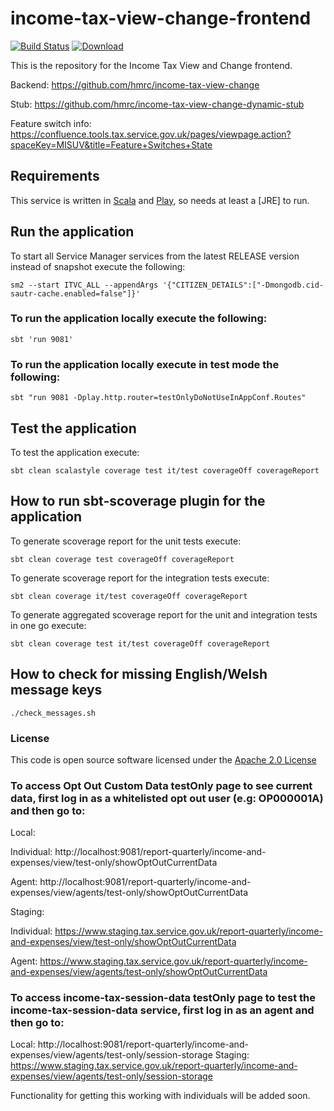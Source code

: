 # income-tax-view-change-frontend

[![Build Status](https://travis-ci.org/hmrc/income-tax-view-change-frontend.svg)](https://travis-ci.org/hmrc/income-tax-view-change-frontend) [ ![Download](https://api.bintray.com/packages/hmrc/releases/income-tax-view-change-frontend/images/download.svg) ](https://bintray.com/hmrc/releases/income-tax-view-change-frontend/_latestVersion)


This is the repository for the Income Tax View and Change frontend.

Backend: https://github.com/hmrc/income-tax-view-change

Stub: https://github.com/hmrc/income-tax-view-change-dynamic-stub

Feature switch info: https://confluence.tools.tax.service.gov.uk/pages/viewpage.action?spaceKey=MISUV&title=Feature+Switches+State

Requirements
------------

This service is written in [Scala](http://www.scala-lang.org/) and [Play](http://playframework.com/), so needs at least a [JRE] to run.


## Run the application


To start all Service Manager services from the latest RELEASE version instead of snapshot execute the following:

```
sm2 --start ITVC_ALL --appendArgs '{"CITIZEN_DETAILS":["-Dmongodb.cid-sautr-cache.enabled=false"]}'
```


### To run the application locally execute the following:

```
sbt 'run 9081'
```
### To run the application locally execute in test mode the following:

```
sbt "run 9081 -Dplay.http.router=testOnlyDoNotUseInAppConf.Routes"
```

## Test the application

To test the application execute:

```
sbt clean scalastyle coverage test it/test coverageOff coverageReport
```

## How to run sbt-scoverage plugin for the application

To generate scoverage report for the unit tests execute:

```
sbt clean coverage test coverageOff coverageReport
```

To generate scoverage report for the integration tests execute:

```
sbt clean coverage it/test coverageOff coverageReport
```

To generate aggregated scoverage report for the unit and integration tests in one go execute:

```
sbt clean coverage test it/test coverageOff coverageReport
```

## How to check for missing English/Welsh message keys

```
./check_messages.sh
```


### License

This code is open source software licensed under the [Apache 2.0 License]("http://www.apache.org/licenses/LICENSE-2.0.html")

### To access Opt Out Custom Data testOnly page to see current data, first log in as a whitelisted opt out user (e.g: OP000001A) and then go to:

Local:

Individual: http://localhost:9081/report-quarterly/income-and-expenses/view/test-only/showOptOutCurrentData

Agent: http://localhost:9081/report-quarterly/income-and-expenses/view/agents/test-only/showOptOutCurrentData


Staging:

Individual: https://www.staging.tax.service.gov.uk/report-quarterly/income-and-expenses/view/test-only/showOptOutCurrentData

Agent: https://www.staging.tax.service.gov.uk/report-quarterly/income-and-expenses/view/agents/test-only/showOptOutCurrentData


### To access income-tax-session-data testOnly page to test the income-tax-session-data service, first log in as an agent and then go to:

Local: http://localhost:9081/report-quarterly/income-and-expenses/view/agents/test-only/session-storage
Staging: https://www.staging.tax.service.gov.uk/report-quarterly/income-and-expenses/view/agents/test-only/session-storage

Functionality for getting this working with individuals will be added soon.

